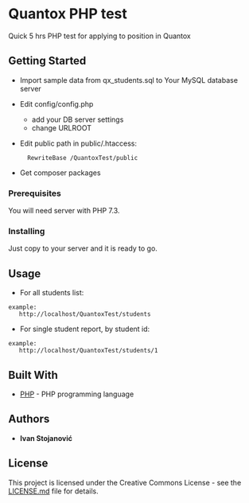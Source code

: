 # Quantox PHP test

Quick 5 hrs PHP test for applying to position in Quantox

## Getting Started

- Import sample data from qx_students.sql to Your MySQL database server


- Edit config/config.php

    - add your DB server settings
    - change URLROOT


- Edit public path in public/.htaccess:
  ```
    RewriteBase /QuantoxTest/public
  ```
  
- Get composer packages


### Prerequisites

You will need server with PHP 7.3.

### Installing

Just copy to your server and it is ready to go.

## Usage
- For all students list:
 ```
 example:
    http://localhost/QuantoxTest/students
  ```

- For single student report, by student id:
 ```
 example:
    http://localhost/QuantoxTest/students/1
  ```

## Built With

* [PHP](https://www.php.net/downloads.php#v7.3.27) - PHP programming language

## Authors

* **Ivan Stojanović**


## License

This project is licensed under the Creative Commons License - see the [LICENSE.md](LICENSE.md) file for details.